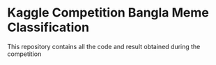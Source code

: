 # Kaggle Competition Bangla Meme Classification
This repository contains all the code and result obtained during the competition
